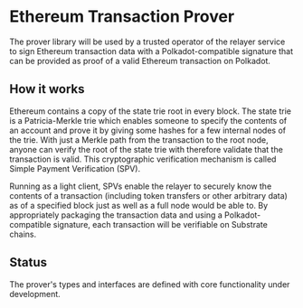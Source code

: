 # Ethereum Transaction Prover

The prover library will be used by a trusted operator of the relayer service to sign Ethereum transaction data with a Polkadot-compatible signature that can be provided as proof of a valid Ethereum transaction on Polkadot.


## How it works

Ethereum contains a copy of the state trie root in every block. The state trie is a Patricia-Merkle trie which enables someone to specify the contents of an account and prove it by giving some hashes for a few internal nodes of the trie. With just a Merkle path from the transaction to the root node, anyone can verify the root of the state trie with therefore validate that the transaction is valid. This cryptographic verification mechanism is called Simple Payment Verification (SPV).

Running as a light client, SPVs enable the relayer to securely know the contents of a transaction (including token transfers or other arbitrary data) as of a specified block just as well as a full node would be able to. By appropriately packaging the transaction data and using a Polkadot-compatible signature, each transaction will be verifiable on Substrate chains.

## Status

The prover's types and interfaces are defined with core functionality under development.

